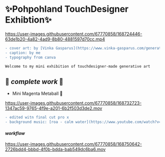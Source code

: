 # ✨Pohpohland TouchDesigner Exhibtion✨
https://user-images.githubusercontent.com/67770858/168724446-63de1b20-4a82-4ad9-8b80-4881597d70cc.mp4

```diff
- cover art: by [Vinka Gasparus](https://www.vinka-gasparus.com/generative-art)
- caption: by me
- typography from canva
```

```diff
Welcome to my mini exhibition of touchdesigner-made generative art
```
## :crystal_ball: *complete work* :crystal_ball:

- Mini Magenta Metaball 💜

https://user-images.githubusercontent.com/67770858/168732723-1347ac59-9765-4f9e-a201-6b2f503d3de2.mov

```diff
- edited witn final cut pro x
- background music: [roa - calm water](https://www.youtube.com/watch?v=h1gk-I_b_vY) (MusiCat yt channel)
```

#### *workflow*
https://user-images.githubusercontent.com/67770858/168750642-2726bdd4-bbbd-4f0b-bdda-bab549dc6ba6.mov


